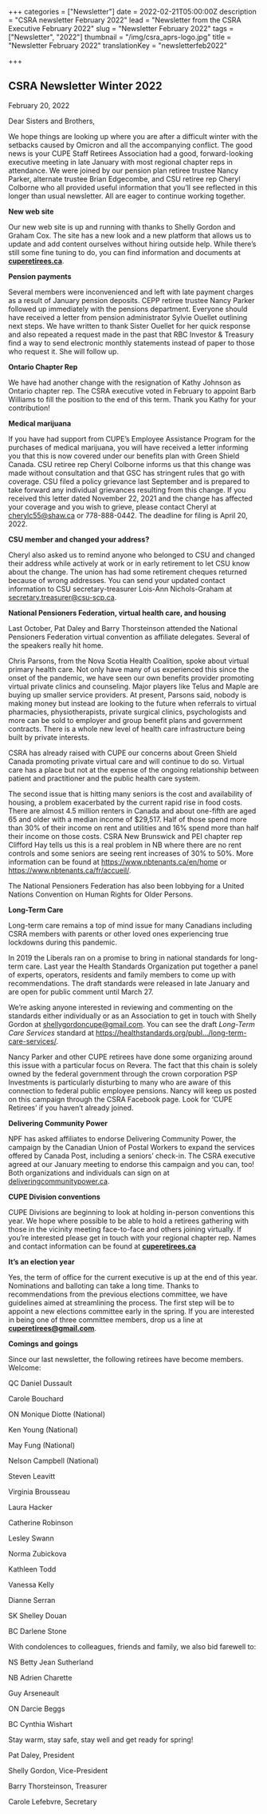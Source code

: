 +++
categories = ["Newsletter"]
date = 2022-02-21T05:00:00Z
description = "CSRA newsletter February 2022"
lead = "Newsletter from the CSRA Executive February 2022"
slug = "Newsletter February 2022"
tags = ["Newsletter", "2022"]
thumbnail = "/img/csra_aprs-logo.jpg"
title = "Newsletter February 2022"
translationKey = "newsletterfeb2022"

+++

## CSRA Newsletter Winter 2022

February 20, 2022

Dear Sisters and Brothers,

We hope things are looking up where you are after a difficult winter with the setbacks caused by Omicron and all the accompanying conflict. The good news is your CUPE Staff Retirees Association had a good, forward-looking executive meeting in late January with most regional chapter reps in attendance. We were joined by our pension plan retiree trustee Nancy Parker, alternate trustee Brian Edgecombe, and CSU retiree rep Cheryl Colborne who all provided useful information that you’ll see reflected in this longer than usual newsletter. All are eager to continue working together.

**New web site**

Our new web site is up and running with thanks to Shelly Gordon and Graham Cox. The site has a new look and a new platform that allows us to update and add content ourselves without hiring outside help. While there’s still some fine tuning to do, you can find information and documents at [**cuperetirees.ca**](http://cuperetirees.ca).

**Pension payments**

Several members were inconvenienced and left with late payment charges as a result of January pension deposits. CEPP retiree trustee Nancy Parker followed up immediately with the pensions department. Everyone should have received a letter from pension administrator Sylvie Ouellet outlining next steps. We have written to thank Sister Ouellet for her quick response and also repeated a request made in the past that RBC Investor & Treasury find a way to send electronic monthly statements instead of paper to those who request it. She will follow up.

**Ontario Chapter Rep**

We have had another change with the resignation of Kathy Johnson as Ontario chapter rep. The CSRA executive voted in February to appoint Barb Williams to fill the position to the end of this term. Thank you Kathy for your contribution!

**Medical marijuana**

If you have had support from CUPE’s Employee Assistance Program for the purchases of medical marijuana, you will have received a letter informing you that this is now covered under our benefits plan with Green Shield Canada. CSU retiree rep Cheryl Colborne informs us that this change was made without consultation and that GSC has stringent rules that go with coverage. CSU filed a policy grievance last September and is prepared to take forward any individual grievances resulting from this change. If you received this letter dated November 22, 2021 and the change has affected your coverage and you wish to grieve, please contact Cheryl at [cherylc55@shaw.ca](mailto:cherylc55@shaw.ca) or 778-888-0442. The deadline for filing is April 20, 2022.

**CSU member and changed your address?**

Cheryl also asked us to remind anyone who belonged to CSU and changed their address while actively at work or in early retirement to let CSU know about the change. The union has had some retirement cheques returned because of wrong addresses. You can send your updated contact information to CSU secretary-treasurer Lois-Ann Nichols-Graham at [secretary.treasurer@csu-scp.ca](mailto:secretary.treasurer@csu-scp.ca).

**National Pensioners Federation, virtual health care, and housing**

Last October, Pat Daley and Barry Thorsteinson attended the National Pensioners Federation virtual convention as affiliate delegates. Several of the speakers really hit home.

Chris Parsons, from the Nova Scotia Health Coalition, spoke about virtual primary health care. Not only have many of us experienced this since the onset of the pandemic, we have seen our own benefits provider promoting virtual private clinics and counseling. Major players like Telus and Maple are buying up smaller service providers. At present, Parsons said, nobody is making money but instead are looking to the future when referrals to virtual pharmacies, physiotherapists, private surgical clinics, psychologists and more can be sold to employer and group benefit plans and government contracts. There is a whole new level of health care infrastructure being built by private interests.

CSRA has already raised with CUPE our concerns about Green Shield Canada promoting private virtual care and will continue to do so. Virtual care has a place but not at the expense of the ongoing relationship between patient and practitioner and the public health care system.

The second issue that is hitting many seniors is the cost and availability of housing, a problem exacerbated by the current rapid rise in food costs. There are almost 4.5 million renters in Canada and about one-fifth are aged 65 and older with a median income of $29,517. Half of those spend more than 30% of their income on rent and utilities and 16% spend more than half their income on those costs. CSRA New Brunswick and PEI chapter rep Clifford Hay tells us this is a real problem in NB where there are no rent controls and some seniors are seeing rent increases of 30% to 50%. More information can be found at https://www.nbtenants.ca/en/home or https://www.nbtenants.ca/fr/accueil/.

The National Pensioners Federation has also been lobbying for a United Nations Convention on Human Rights for Older Persons.

**Long-Term Care**

Long-term care remains a top of mind issue for many Canadians including CSRA members with parents or other loved ones experiencing true lockdowns during this pandemic.

In 2019 the Liberals ran on a promise to bring in national standards for long-term care. Last year the Health Standards Organization put together a panel of experts, operators, residents and family members to come up with recommendations. The draft standards were released in late January and are open for public comment until March 27.

We’re asking anyone interested in reviewing and commenting on the standards either individually or as an Association to get in touch with Shelly Gordon at [shellygordoncupe@gmail.com](mailto:shellygordoncupe@gmail.com). You can see the draft _Long-Term Care Services_ standard at https://healthstandards.org/publ.../long-term-care-services/.

Nancy Parker and other CUPE retirees have done some organizing around this issue with a particular focus on Revera. The fact that this chain is solely owned by the federal government through the crown corporation PSP Investments is particularly disturbing to many who are aware of this connection to federal public employee pensions. Nancy will keep us posted on this campaign through the CSRA Facebook page. Look for ‘CUPE Retirees’ if you haven’t already joined.

**Delivering Community Power**

NPF has asked affiliates to endorse Delivering Community Power, the campaign by the Canadian Union of Postal Workers to expand the services offered by Canada Post, including a seniors’ check-in. The CSRA executive agreed at our January meeting to endorse this campaign and you can, too! Both organizations and individuals can sign on at [deliveringcommunitypower.ca](http://deliveringcommunitypower.ca).

**CUPE Division conventions**

CUPE Divisions are beginning to look at holding in-person conventions this year. We hope where possible to be able to hold a retirees gathering with those in the vicinity meeting face-to-face and others joining virtually. If you’re interested please get in touch with your regional chapter rep. Names and contact information can be found at [**cuperetirees.ca**](http://cuperetirees.ca)

**It’s an election year**

Yes, the term of office for the current executive is up at the end of this year. Nominations and balloting can take a long time. Thanks to recommendations from the previous elections committee, we have guidelines aimed at streamlining the process. The first step will be to appoint a new elections committee early in the spring. If you are interested in being one of three committee members, drop us a line at [**cuperetirees@gmail.com**](mailto:cuperetirees@gmail.com).

**Comings and goings**

Since our last newsletter, the following retirees have become members. Welcome:

QC Daniel Dussault

Carole Bouchard

ON Monique Diotte (National)

Ken Young (National)

May Fung (National)

Nelson Campbell (National)

Steven Leavitt

Virginia Brousseau

Laura Hacker

Catherine Robinson

Lesley Swann

Norma Zubickova

Kathleen Todd

Vanessa Kelly

Dianne Serran

SK Shelley Douan

BC Darlene Stone

With condolences to colleagues, friends and family, we also bid farewell to:

NS Betty Jean Sutherland

NB Adrien Charette

Guy Arseneault

ON Darcie Beggs

BC Cynthia Wishart

Stay warm, stay safe, stay well and get ready for spring!

Pat Daley, President

Shelly Gordon, Vice-President

Barry Thorsteinson, Treasurer

Carole Lefebvre, Secretary